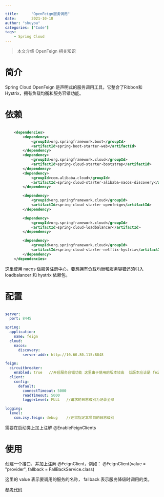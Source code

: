 ```yaml
---

title:      "OpenFeign服务调用"
date:       2021-10-18
author: "shuyou"
categories: ["Code"]
tags:
    - Spring Cloud
---
```


>本文介绍 OpenFeign 相关知识

# 简介

Spring Cloud OpenFeign 是声明式的服务调用工具，它整合了Ribbon和Hystrix，拥有负载均衡和服务容错功能。

# 依赖

```xml

    <dependencies>
        <dependency>
            <groupId>org.springframework.boot</groupId>
            <artifactId>spring-boot-starter-web</artifactId>
        </dependency>
        <dependency>
            <groupId>org.springframework.cloud</groupId>
            <artifactId>spring-cloud-starter-bootstrap</artifactId>
        </dependency>
        <dependency>
            <groupId>com.alibaba.cloud</groupId>
            <artifactId>spring-cloud-starter-alibaba-nacos-discovery</artifactId>
        </dependency>

        <dependency>
            <groupId>org.springframework.cloud</groupId>
            <artifactId>spring-cloud-starter-openfeign</artifactId>
        </dependency>

        <dependency>
            <groupId>org.springframework.cloud</groupId>
            <artifactId>spring-cloud-loadbalancer</artifactId>
        </dependency>

        <dependency>
            <groupId>org.springframework.cloud</groupId>
            <artifactId>spring-cloud-starter-netflix-hystrix</artifactId>
        </dependency>
    </dependencies>

```
这里使用 nacos 做服务注册中心，要想拥有负载均衡和服务容错还须引入 loadbalancer 和 hystrix 依赖包。

# 配置

```yaml

server:
  port: 8445

spring:
  application:
    name: feign
  cloud:
    nacos:
      discovery:
        server-addr: http://10.60.80.115:8848

feign:
  circuitbreaker:
    enabled: true   //开启服务容错功能 这里由于使用的版本较高  低版本应该是 feign.hystrix.enabled
  client:
    config:
      default:
        connectTimeout: 5000
        readTimeout: 5000
        loggerLevel: FULL   //请求的日志级别为记录全部

logging:
  level:
    com.zsy.feign: debug    //还需指定本项目的日志级别

```

需要在启动类上加上注解 @EnableFeignClients

# 使用

创建一个接口，并加上注解 @FeignClient，例如： @FeignClient(value = "provider",  fallback = FallBackService.class)

这里的 value 表示要调用的服务的名称， fallback 表示服务降级时调用的类。

[参考代码](https://github.com/ZouShuYou/spring-cloud-samples/tree/main/spring-cloud-openfeign)
